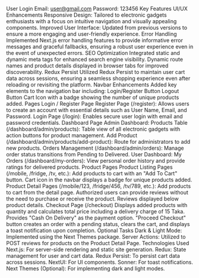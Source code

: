 User Login
Email: user@gmail.com
Password: 123456
Key Features
UI/UX Enhancements
Responsive Design: Tailored to electronic gadgets enthusiasts with a focus on intuitive navigation and visually appealing components.
Improved User Interface: Updated from previous versions to ensure a more engaging and user-friendly experience.
Error Handling
Implemented Next.js error handling features to provide informative error messages and graceful fallbacks, ensuring a robust user experience even in the event of unexpected errors.
SEO Optimization
Integrated static and dynamic meta tags for enhanced search engine visibility.
Dynamic route names and product details displayed in browser tabs for improved discoverability.
Redux Persist
Utilized Redux Persist to maintain user cart data across sessions, ensuring a seamless shopping experience even after reloading or revisiting the platform.
Navbar Enhancements
Added key elements to the navigation bar including:
Login/Register Button
Logout Button
Cart Icon with a badge showing the number of unique products added.
Pages
Login / Register Page
Register Page (/register): Allows users to create an account with essential details such as User Name, Email, and Password.
Login Page (/login): Enables secure user login with email and password credentials.
Dashboard Page
Admin Dashboard:
Products Table (/dashboard/admin/products): Table view of all electronic gadgets with action buttons for product management.
Add Product (/dashboard/admin/products/add-product): Route for administrators to add new products.
Orders Management (/dashboard/admin/orders): Manage order status transitions from Pending to Delivered.
User Dashboard:
My Orders (/dashboard/my-orders): View personal order history and provide ratings for delivered products.
Product Pages
Product Listing Pages (/mobile, /fridge, /tv, etc.):
Add products to cart with an "Add To Cart" button.
Cart icon in the navbar displays a badge for unique products added.
Product Detail Pages (/mobile/123, /fridge/456, /tv/789, etc.):
Add products to cart from the detail page.
Authorized users can provide reviews without the need to purchase or receive the product.
Reviews displayed below product details.
Checkout Page (/checkout)
Displays added products with quantity and calculates total price including a delivery charge of 15 Taka.
Provides "Cash On Delivery" as the payment option.
"Proceed Checkout" button creates an order with a pending status, clears the cart, and displays a toast notification upon completion.
Optional Tasks
Dark & Light Mode: Implemented using the Next Themes package.
Server Actions: Utilized to POST reviews for products on the Product Detail Page.
Technologies Used
Next.js: For server-side rendering and static site generation.
Redux: State management for user and cart data.
Redux Persist: To persist cart data across sessions.
NextUI: For UI components.
Sonner: For toast notifications.
Next Themes (Optional): For implementing dark and light modes.
